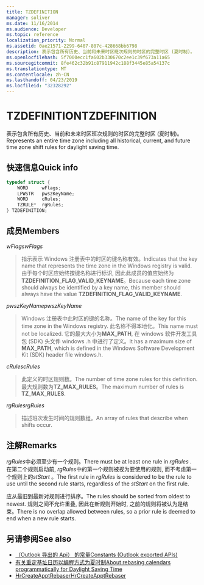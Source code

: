 ```yaml
---
title: TZDEFINITION
manager: soliver
ms.date: 11/16/2014
ms.audience: Developer
ms.topic: reference
localization_priority: Normal
ms.assetid: 0ae21571-2299-6407-807c-428668bb6798
description: 表示包含所有历史、当前和未来时区班次规则的时区的完整时区 (夏时制)。
ms.openlocfilehash: 5f7000ecc1fa602b330670c2ee1c39f673a11a65
ms.sourcegitcommit: 8fe462c32b91c87911942c188f3445e85a54137c
ms.translationtype: MT
ms.contentlocale: zh-CN
ms.lasthandoff: 04/23/2019
ms.locfileid: "32328292"
---
```

# <a name="tzdefinition"></a><span data-ttu-id="5b11d-103">TZDEFINITION</span><span class="sxs-lookup"><span data-stu-id="5b11d-103">TZDEFINITION</span></span>

<span data-ttu-id="5b11d-104">表示包含所有历史、当前和未来时区班次规则的时区的完整时区 (夏时制)。</span><span class="sxs-lookup"><span data-stu-id="5b11d-104">Represents an entire time zone including all historical, current, and future time zone shift rules for daylight saving time.</span></span>
  
## <a name="quick-info"></a><span data-ttu-id="5b11d-105">快速信息</span><span class="sxs-lookup"><span data-stu-id="5b11d-105">Quick info</span></span>

```cpp
typedef struct { 
    WORD     wFlags;  
    LPWSTR   pwszKeyName; 
    WORD     cRules; 
    TZRULE*  rgRules; 
} TZDEFINITION;
```

## <a name="members"></a><span data-ttu-id="5b11d-106">成员</span><span class="sxs-lookup"><span data-stu-id="5b11d-106">Members</span></span>

<span data-ttu-id="5b11d-107">_wFlags_</span><span class="sxs-lookup"><span data-stu-id="5b11d-107">_wFlags_</span></span>
  
> <span data-ttu-id="5b11d-108">指示表示 Windows 注册表中的时区的键名称有效。</span><span class="sxs-lookup"><span data-stu-id="5b11d-108">Indicates that the key name that represents the time zone in the Windows registry is valid.</span></span> <span data-ttu-id="5b11d-109">由于每个时区应始终按键名称进行标识, 因此此成员的值应始终为**TZDEFINITION_FLAG_VALID_KEYNAME**。</span><span class="sxs-lookup"><span data-stu-id="5b11d-109">Because each time zone should always be identified by a key name, this member should always have the value **TZDEFINITION_FLAG_VALID_KEYNAME**.</span></span>
    
<span data-ttu-id="5b11d-110">_pwszKeyName_</span><span class="sxs-lookup"><span data-stu-id="5b11d-110">_pwszKeyName_</span></span>
  
> <span data-ttu-id="5b11d-111">Windows 注册表中此时区的键的名称。</span><span class="sxs-lookup"><span data-stu-id="5b11d-111">The name of the key for this time zone in the Windows registry.</span></span> <span data-ttu-id="5b11d-112">此名称不得本地化。</span><span class="sxs-lookup"><span data-stu-id="5b11d-112">This name must not be localized.</span></span> <span data-ttu-id="5b11d-113">它的最大大小为**MAX_PATH**, 在 windows 软件开发工具包 (SDK) 头文件 windows .h 中进行了定义。</span><span class="sxs-lookup"><span data-stu-id="5b11d-113">It has a maximum size of **MAX_PATH**, which is defined in the Windows Software Development Kit (SDK) header file windows.h.</span></span> 
    
<span data-ttu-id="5b11d-114">_cRules_</span><span class="sxs-lookup"><span data-stu-id="5b11d-114">_cRules_</span></span>
  
> <span data-ttu-id="5b11d-115">此定义的时区规则数。</span><span class="sxs-lookup"><span data-stu-id="5b11d-115">The number of time zone rules for this definition.</span></span> <span data-ttu-id="5b11d-116">最大规则数为**TZ_MAX_RULES**。</span><span class="sxs-lookup"><span data-stu-id="5b11d-116">The maximum number of rules is **TZ_MAX_RULES**.</span></span> 
    
<span data-ttu-id="5b11d-117">_rgRules_</span><span class="sxs-lookup"><span data-stu-id="5b11d-117">_rgRules_</span></span>
  
> <span data-ttu-id="5b11d-118">描述班次发生时间的规则数组。</span><span class="sxs-lookup"><span data-stu-id="5b11d-118">An array of rules that describe when shifts occur.</span></span>
    
## <a name="remarks"></a><span data-ttu-id="5b11d-119">注解</span><span class="sxs-lookup"><span data-stu-id="5b11d-119">Remarks</span></span>

<span data-ttu-id="5b11d-120">*rgRules*中必须至少有一个规则。</span><span class="sxs-lookup"><span data-stu-id="5b11d-120">There must be at least one rule in  *rgRules*  .</span></span> <span data-ttu-id="5b11d-121">在第二个规则启动前, *rgRules*中的第一个规则被视为要使用的规则, 而不考虑第一个规则上的*stStart* 。</span><span class="sxs-lookup"><span data-stu-id="5b11d-121">The first rule in  *rgRules*  is considered to be the rule to use until the second rule starts, regardless of the  *stStart*  on the first rule.</span></span> 
  
<span data-ttu-id="5b11d-122">应从最旧到最新对规则进行排序。</span><span class="sxs-lookup"><span data-stu-id="5b11d-122">The rules should be sorted from oldest to newest.</span></span> <span data-ttu-id="5b11d-123">规则之间不允许重叠, 因此在新规则开始时, 之前的规则将被认为是结束。</span><span class="sxs-lookup"><span data-stu-id="5b11d-123">There is no overlap allowed between rules, so a prior rule is deemed to end when a new rule starts.</span></span>
  
## <a name="see-also"></a><span data-ttu-id="5b11d-124">另请参阅</span><span class="sxs-lookup"><span data-stu-id="5b11d-124">See also</span></span>

- [<span data-ttu-id="5b11d-125">（Outlook 导出的 Api） 的常量</span><span class="sxs-lookup"><span data-stu-id="5b11d-125">Constants (Outlook exported APIs)</span></span>](constants-outlook-exported-apis.md)
- [<span data-ttu-id="5b11d-126">有关重定基址日历以编程方式为夏时制</span><span class="sxs-lookup"><span data-stu-id="5b11d-126">About rebasing calendars programmatically for Daylight Saving Time</span></span>](about-rebasing-calendars-programmatically-for-daylight-saving-time.md)  
- [<span data-ttu-id="5b11d-127">HrCreateApptRebaser</span><span class="sxs-lookup"><span data-stu-id="5b11d-127">HrCreateApptRebaser</span></span>](hrcreateapptrebaser.md)

